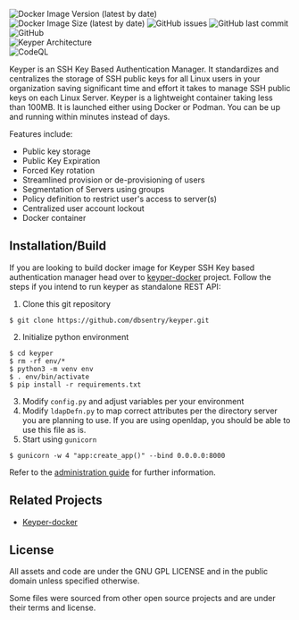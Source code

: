 ![Docker Image Version (latest by date)](https://img.shields.io/docker/v/dbsentry/keyper)
![Docker Image Size (latest by date)](https://img.shields.io/docker/image-size/dbsentry/keyper)
![GitHub issues](https://img.shields.io/github/issues/dbsentry/keyper)
![GitHub last commit](https://img.shields.io/github/last-commit/dbsentry/keyper)
![GitHub](https://img.shields.io/github/license/dbsentry/keyper)  
![Keyper Architecture](https://keyper.dbsentry.com/media/keyper.png)  
![CodeQL](https://github.com/dbsentry/keyper/workflows/CodeQL/badge.svg)

Keyper is an SSH Key Based Authentication Manager. It standardizes and centralizes the storage of SSH public keys for all Linux users in your organization saving significant time and effort it takes to manage SSH public keys on each Linux Server. Keyper is a lightweight container taking less than 100MB. It is launched either using Docker or Podman. You can be up and running within minutes instead of days.

Features include:
- Public key storage
- Public Key Expiration
- Forced Key rotation
- Streamlined provision or de-provisioning of users
- Segmentation of Servers using groups
- Policy definition to restrict user's access to server(s)
- Centralized user account lockout
- Docker container

## Installation/Build
If you are looking to build docker image for Keyper SSH Key based authentication manager head over to [keyper-docker](https://github.com/dbsentry/keyper-docker) project.
Follow the steps if you intend to run keyper as standalone REST API:
1. Clone this git repository
```console
$ git clone https://github.com/dbsentry/keyper.git
```
2. Initialize python environment
```console
$ cd keyper
$ rm -rf env/*
$ python3 -m venv env
$ . env/bin/activate
$ pip install -r requirements.txt
```
3. Modify ```config.py``` and adjust variables per your environment
4. Modify ```ldapDefn.py``` to map correct attributes per the directory server you are planning to use. If you are using openldap, you should be able to use this file as is. 
5. Start using ```gunicorn```
```console
$ gunicorn -w 4 "app:create_app()" --bind 0.0.0.0:8000
```
Refer to the [administration guide](https://keyper.dbsentry.com/docs/) for further information.

## Related Projects
- [Keyper-docker](https://github.com/dbsentry/keyper-docker)

## License
All assets and code are under the GNU GPL LICENSE and in the public domain unless specified otherwise.

Some files were sourced from other open source projects and are under their terms and license.
